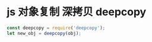 # js 对象复制 深拷贝 deepcopy


```js
const deepcopy = require('deepcopy');
let new_obj = deepcopy(obj);
```

